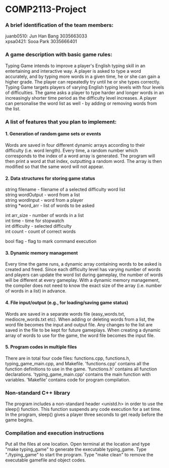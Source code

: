 # COMP2113-Project

### A brief identification of the team members:
juanb0510: Jun Han Bang 3035663033  <br />xpsa0421: Sooa Park 3035666401

### A game description with basic game rules:
Typing Game intends to improve a player's English typing skill in an entertaining and interactive way. A player is asked to type a word accurately, and by typing more words in a given time, he or she can gain a higher grade. The player can repeatedly try until he or she types correctly. Typing Game targets players of varying English typing levels with four levels of difficulties. The game asks a player to type harder and longer words in an increasingly shorter time period as the difficulty level increases. A player can personalise the word list as well - by  adding or removing words from the list.
	
	
### A list of features that you plan to implement:
#### 1. Generation of random game sets or events
Words are saved in four different dynamic arrays according to their difficulty (i.e. word length). Every time, a random number which corresponds to the index of a word array is generated. The program will then print a word at that index, outputting a random word. The array is then modified so that the same word will not appear.


#### 2. Data structures for storing game status
string filename         - filename of a selected difficulty word list <br />
string wordOutput       - word from a list<br />
string wordInput        - word from a player<br />
string *word_arr	- list of words to be asked<br />

int arr_size            - number of words in a list<br />
int time                - time for stopwatch<br />
int difficulty          - selected difficulty<br />
int count               - count of correct words<br />

bool flag               - flag to mark command execution<br />

#### 3. Dynamic memory management
Every time the game runs, a dynamic array containing words to be asked is created and freed. Since each difficulty level has varying number of words and players can update the word list during gameplay, the number of words will be different at every gameplay. With a dynamic memory management, the compiler does not need to know the exact size of the array (i.e. number of words in a list) in advance.

#### 4. File input/output (e.g., for loading/saving game status)
Words are saved in a separate words file (easy_words.txt, mediocre_words.txt etc). When adding or deleting words from a list, the word file becomes the input and output file. Any changes to the list are saved in the file to be kept for future gameplays. When creating a dynamic array of words to use for the game, the word file becomes the input file.

#### 5. Program codes in multiple files
There are in total four code files: functions.cpp, functions.h, typing_game_main.cpp, and Makefile. 'functions.cpp' contains all the function definitions to use in the game. 'functions.h' contains all function declarations. 'typing_game_main.cpp' contains the main function with variables. 'Makefile' contains code for program compilation.


### Non-standard C++ library
The program includes a non-standard header <unistd.h> in order to use the sleep() function. This function suspends any code execution for a set time. In the program, sleep() gives a player three seconds to get ready before the game begins.


### Compilation and execution instructions
Put all the files at one location. Open terminal at the location and type "make typing_game" to generate the executable typing_game. Type "./typing_game" to start the program. Type "make clean" to remove the executable gamefile and object codes.
